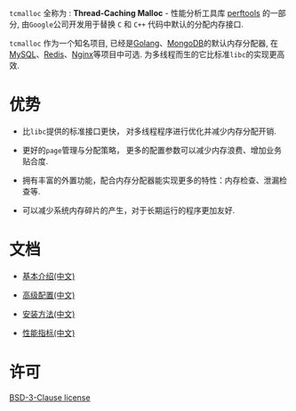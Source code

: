 
  `tcmalloc` 全称为 : **Thread-Caching Malloc** - 性能分析工具库 [perftools](https://github.com/gperftools/gperftools) 的一部分, 由`Google`公司开发用于替换 `C` 和 `C++` 代码中默认的分配内存接口. 
  
  `tcmalloc` 作为一个知名项目, 已经是[Golang](https://go.dev/)、[MongoDB](https://www.mongodb.com/)的默认内存分配器, 在[MySQL](https://www.mysql.com/)、[Redis](https://redis.io/)、[Nginx](https://nginx.org)等项目中可选. 为多线程而生的它比标准`libc`的实现更高效.

# 优势

  * 比`libc`提供的标准接口更快， 对多线程程序进行优化并减少内存分配开销.

  * 更好的`page`管理与分配策略， 更多的配置参数可以减少内存浪费、增加业务贴合度.

  * 拥有丰富的外置功能，配合内存分配器能实现更多的特性：内存检查、泄漏检查等.

  * 可以减少系统内存碎片的产生，对于长期运行的程序更加友好.

# 文档

  * [基本介绍(中文)](introduce.md)

  * [高级配置(中文)](configure.md)

  * [安装方法(中文)](build.md)

  * [性能指标(中文)](performance.md)

# 许可

  [BSD-3-Clause license](https://raw.githubusercontent.com/gperftools/gperftools/master/COPYING)

